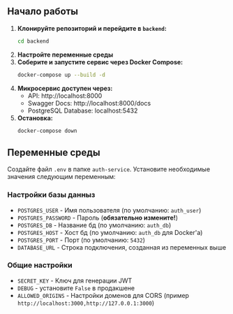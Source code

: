 ## Начало работы

1.  **Клонируйте репозиторий и перейдите в `backend`:**
    ```bash
    cd backend
    ```
2.  **Настройте переменные среды**
3.  **Соберите и запустите сервис через Docker Compose:**
    ```bash
    docker-compose up --build -d
    ```
4.  **Микросервис доступен через:**
    - API: http://localhost:8000
    - Swagger Docs: http://localhost:8000/docs
    - PostgreSQL Database: localhost:5432
5.  **Остановка:**
    ```bash
    docker-compose down
    ```

## Переменные среды

Создайте файл `.env` в папке `auth-service`. Установите необходимые значения следующим переменным:

### Настройки базы данныз
- `POSTGRES_USER` - Имя пользователя (по умолчанию: `auth_user`)
- `POSTGRES_PASSWORD` - Пароль (**обязательно измените!**)
- `POSTGRES_DB` - Название бд (по умолчанию: `auth_db`)
- `POSTGRES_HOST` - Хост бд (по умолчанию: `auth_db` для Docker'а)
- `POSTGRES_PORT` - Порт (по умолчанию: `5432`)
- `DATABASE_URL` - Строка подключения, созданная из переменных выше

### Общие настройки
- `SECRET_KEY` - Ключ для генерации JWT
- `DEBUG` - установите `False` в продакшене
- `ALLOWED_ORIGINS` - Настройки доменов для CORS (пример `http://localhost:3000,http://127.0.0.1:3000`)
